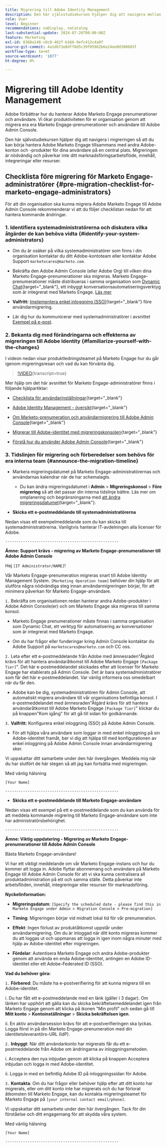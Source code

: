 ```yaml
---
title: Migrering till Adobe Identity Management
description: Den här självstudiekursen hjälper dig att navigera mellan prenumerationer och användare på Marketo Engage till Adobe Admin Console.
role: User
level: Beginner
recommendations: noDisplay, noCatalog
last-substantial-update: 2024-07-26T00:00:00Z
feature: Marketing
exl-id: 8368a148-c0c8-462f-b166-9efc412c4a0f
source-git-commit: 4a1db73e8dff8d5c39f05962b6e24ee0d380683f
workflow-type: tm+mt
source-wordcount: '1077'
ht-degree: 0%

---
```


# Migrering till Adobe Identity Management

Adobe förbättrar hur du hanterar Adobe Marketo Engage prenumerationer och användare. Vi ökar produktiviteten för er organisation genom att migrera era era Marketo Engage-prenumerationer och användare till Adobe Admin Console.

Den här självstudiekursen hjälper dig att navigera i migreringen så att du kan börja hantera Adobe Marketo Engage tillsammans med andra Adobe-konton och -produkter för dina användare på en central plats. Migreringen är nödvändig och påverkar inte ditt marknadsföringsarbetsflöde, innehåll, integreringar eller resurser.

## Checklista före migrering för Marketo Engage-administratörer {#pre-migration-checklist-for-marketo-engage-administrators}

För att din organisation ska kunna migrera Adobe Marketo Engage till Adobe Admin Console rekommenderar vi att du följer checklistan nedan för att hantera kommande ändringar.

### 1. Identifiera systemadministratörerna och diskutera vilka åtgärder de kan behöva vidta {#identify-your-system-administrators}

* Om du är osäker på vilka systemadministratörer som finns i din organisation kontaktar du ditt Adobe-kontoteam eller kontaktar Adobe Support `marketocares@marketo.com`.

* Bekräfta den Adobe Admin Console (eller Adobe Org) till vilken dina Marketo Engage-prenumerationer ska migreras.  Marketo Engage-prenumerationer måste distribueras i samma organisation som [Dynamic Chat](https://experienceleague.adobe.com/en/docs/marketo-learn/tutorials/dynamic-chat/dynamic-chat-overview){target="_blank"}, ett inbyggt konversationsautomatiseringsverktyg som är integrerat med Marketo Engage. [Läs mer](https://experienceleague.adobe.com/en/docs/marketo/using/product-docs/administration/marketo-with-adobe-identity/subscription-and-user-migration/understanding-marketo-subscription-and-user-migration-to-the-adobe-admin-console#subscription-migration-complete)

* **Valfritt:** [Implementera enkel inloggning (SSO)](https://experienceleague.adobe.com/en/docs/marketo/using/product-docs/administration/marketo-with-adobe-identity/subscription-and-user-migration/understanding-marketo-subscription-and-user-migration-to-the-adobe-admin-console#subscription-migration-complete){target="_blank"} före användarmigrering.

* Lär dig hur du kommunicerar med systemadministratörer i avsnittet [Exempel på e-post](#announce-the-migration-timeline).

### 2. Bekanta dig med förändringarna och effekterna av migreringen till Adobe Identity {#familiarize-yourself-with-the-changes}

I videon nedan visar produktledningsteamet på Marketo Engage hur du går igenom migreringsresan och vad du kan förvänta dig.

>[!VIDEO](https://video.tv.adobe.com/v/3430920t3/?t=170/?quality=12&learn=on){transcript=true}

Mer hjälp om det här avsnittet för Marketo Engage-administratörer finns i följande hjälpartiklar:

* [Checklista för användarinställningar](https://experienceleague.adobe.com/en/docs/marketo/using/getting-started/initial-setup/user-setup){target="_blank"}

* [Adobe Identity Management - översikt](https://experienceleague.adobe.com/en/docs/marketo/using/product-docs/administration/marketo-with-adobe-identity/adobe-identity-management-overview){target="_blank"}

* [Om Marketo-prenumeration och användarmigrering till Adobe Admin Console](https://experienceleague.adobe.com/en/docs/marketo/using/product-docs/administration/marketo-with-adobe-identity/subscription-and-user-migration/understanding-marketo-subscription-and-user-migration-to-the-adobe-admin-console){target="_blank"}

* [Migrerar till Adobe-identitet med migreringskonsolen](https://experienceleague.adobe.com/en/docs/marketo/using/product-docs/administration/marketo-with-adobe-identity/subscription-and-user-migration/migrating-to-adobe-identity){target="_blank"}

* [Förstå hur du använder Adobe Admin Console](https://helpx.adobe.com/se/enterprise/using/admin-console.html){target="_blank"}

### 3. Tidslinjen för migrering och förberedelser som behövs för era interna team {#announce-the-migration-timeline}

* Markera migreringsdatumet på Marketo Engage-administratörernas och användarnas kalendrar när de har schemalagts.

   * Du kan ändra migreringsdatumet i **Admin** > **Migreringskonsol** > **Före migrering** så att det passar din interna tidslinje bättre. Läs mer om omplanering och begränsningarna med [att ändra migreringsdatumet](https://experienceleague.adobe.com/en/docs/marketo/using/product-docs/administration/marketo-with-adobe-identity/subscription-and-user-migration/migrating-to-adobe-identity#pre-migration){target="_blank"}.

* **Skicka ett e-postmeddelande till systemadministratörerna**

Nedan visas ett exempelmeddelande som du kan skicka till systemadministratörerna. Vanligtvis hanterar IT-avdelningen alla licenser för Adobe.

`---------------------------------------------------`

**Ämne: Support krävs - migrering av Marketo Engage-prenumerationer till Adobe Admin Console**

Hej `[IT Administrator/NAME]`!

Vår Marketo Engage-prenumeration migreras snart till Adobe Identity Management System. `[Marketing Operation team]` behöver din hjälp för att slutföra några nödvändiga steg innan användarmigreringen börjar, för att minimera påverkan för Marketo Engage-användare.

`1.` Bekräfta om organisationen redan hanterar andra Adobe-produkter i Adobe Admin Console(er) och om Marketo Engage ska migreras till samma konsol.

* Marketo Engage prenumerationer måste finnas i samma organisation som Dynamic Chat, ett verktyg för automatisering av konversationer som är integrerat med Marketo Engage.

* Om du har frågor eller funderingar kring Admin Console kontaktar du Adobe Support på `marketocares@marketo.com` och CC oss.

`2.` Leta efter ett e-postmeddelande från Adobe med ämnesraden&quot;Åtgärd krävs för att hantera användaråtkomst till Adobe Marketo Engage `[Package Tier]`&quot;. Det här e-postmeddelandet skickades efter att licenser för Marketo Engage har etablerats på Admin Console. Det är bara systemadministratörer som får det här e-postmeddelandet. Var vänlig informera oss omedelbart när du får den.

* Adobe kan be dig, systemadministratören för Admin Console, att automatiskt migrera användare till vår organisations befintliga konsol. I e-postmeddelandet med ämnesraden&quot;Åtgärd krävs för att hantera användaråtkomst till Adobe Marketo Engage `[Package Tier]`&quot; klickar du på knappen&quot;Kom igång&quot; för att gå till sidan för godkännande.

`3.` **Valfritt:** Konfigurera enkel inloggning (SSO) på Adobe Admin Console.

* För att hjälpa våra användare som loggar in med enkel inloggning på sin Adobe-identitet framåt, ber vi dig att hjälpa till med konfigurationen av enkel inloggning på Adobe Admin Console innan användarmigrering sker.

Vi uppskattar ditt samarbete under den här övergången. Meddela mig när du har slutfört de här stegen så att jag kan fortsätta med migreringen.

Med vänlig hälsning

`[Your Name]`

`---------------------------------------------------`

* **Skicka ett e-postmeddelande till Marketo Engage-användare**

Nedan visas ett exempel på ett e-postmeddelande som du kan använda för att meddela kommande migrering till Marketo Engage-användare som inte har administratörsbehörighet.

`---------------------------------------------------`

**Ämne: Viktig uppdatering - Migrering av Marketo Engage-prenumerationer till Adobe Admin Console**

Bästa Marketo Engage-användare!

Vi har ett viktigt meddelande om vår Marketo Engage-instans och hur du kommer att logga in. Adobe flyttar abonnemang och användare på Marketo Engage till Adobe Admin Console för att vi ska kunna centralisera all produktadministration på ett och samma ställe. Detta påverkar inte arbetsflöden, innehåll, integreringar eller resurser för marknadsföring.

**Nyckelinformation:**

* **Migreringsdatum**: `[Specify the scheduled date - please find this in Marketo Engage under Admin > Migration Console > Pre-migration]`

* **Timing**: Migreringen börjar vid midnatt lokal tid för vår prenumeration.

* **Effekt**: Ingen förlust av produktåtkomst uppstår under användarmigrering. Om du är inloggad när ditt konto migreras kommer du att loggas ut och uppmanas att logga in igen inom några minuter med hjälp av Adobe-identitet efter migreringen.

* **Fördelar**: Autentisera Marketo Engage och andra Adobe-produkter genom att använda en enda Adobe-identitet, antingen en Adobe ID-identitet eller ett Adobe-Federated ID (SSO).

**Vad du behöver göra:**

`1.` **Förbered**: Du måste ha e-postverifiering för att kunna migrera till en Adobe-identitet.

i. Du har fått ett e-postmeddelande med en länk (gäller i 3 dagar). Om länken har upphört att gälla kan du skicka bekräftelsemeddelandet igen från Marketo Engage genom att klicka på ikonen &quot;Min profil&quot; och sedan gå till **Mitt konto** > **Kontoinställningar** > **Skicka bekräftelsen igen**.

ii. En aktiv användarsession krävs för att e-postverifieringen ska lyckas. Logga först in på din Marketo Engage-prenumeration med din identitetsleverantörs-URL (IdP).

`2.` **Inbyggt**: När ditt användarkonto har migrerats får du ett e-postmeddelande från Adobe om ändringarna av inloggningsmetoden.

i. Acceptera den nya inbjudan genom att klicka på knappen Acceptera inbjudan och logga in med Adobe-identitet.

ii. Logga in med en befintlig Adobe ID på inloggningssidan för Adobe.

`3.` **Kontakta**: Om du har frågor eller behöver hjälp efter att ditt konto har migrerats, eller om ditt konto inte har migrerats och du har förlorat åtkomsten till Marketo Engage, kan du kontakta migreringsteamet för Marketo Engage på `[your internal contact email/phone]`.

Vi uppskattar ditt samarbete under den här övergången. Tack för din förståelse och ditt engagemang för att skydda våra system.

Med vänlig hälsning

`[Your Name]`

`---------------------------------------------------`
